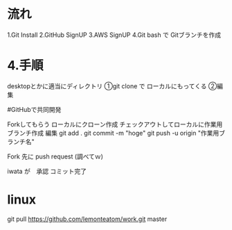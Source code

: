 # 流れ
1.Git Install
2.GitHub SignUP
3.AWS SignUP
4.Git bash で Gitブランチを作成


# 4.手順
desktopとかに適当にディレクトリ
①git clone で ローカルにもってくる
②編集


#GitHubで共同開発

Forkしてもらう
ローカルにクローン作成
チェックアウトしてローカルに作業用ブランチ作成
編集
git add .
git commit -m "hoge"
git push -u origin "作業用ブランチ名"

Fork 先に push request (調べてｗ)

iwata が　承認
コミット完了

# linux
git pull https://github.com/lemonteatom/work.git master

